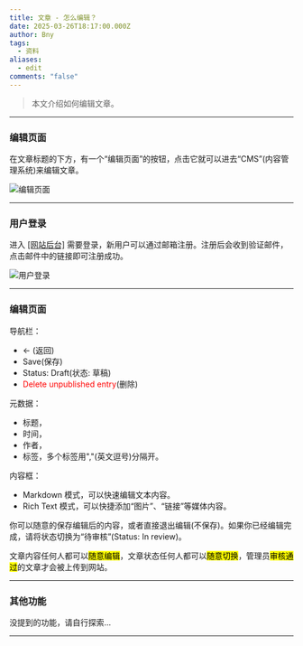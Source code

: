 ```yaml
---
title: 文章 - 怎么编辑？
date: 2025-03-26T18:17:00.000Z
author: Bny
tags:
  - 资料
aliases:
  - edit
comments: "false"
---
```

> 本文介绍如何编辑文章。

- - -

### 编辑页面

在文章标题的下方，有一个“编辑页面”的按钮，点击它就可以进去“CMS”(内容管理系统)来编辑文章。

![编辑页面](/img/screenshot_20250327_041830.png)

- - -

### 用户登录

进入 [[网站后台]](/cms/) 需要登录，新用户可以通过邮箱注册。注册后会收到验证邮件，点击邮件中的链接即可注册成功。

![用户登录](/img/screenshot_20250327_041301.png)

- - -

### 编辑页面

导航栏：
* ← (返回)
* Save(保存)
* Status: Draft(状态: 草稿)
* <span style="color:red;">Delete unpublished entry</span>(删除)

元数据：
- 标题，
- 时间，
- 作者，
- 标签，多个标签用","(英文逗号)分隔开。

内容框：
- Markdown 模式，可以快速编辑文本内容。
- Rich Text 模式，可以快捷添加“图片”、“链接”等媒体内容。

你可以随意的保存编辑后的内容，或者直接退出编辑(不保存)。如果你已经编辑完成，请将状态切换为“待审核”(Status: In review)。

文章内容任何人都可以<mark>随意编辑</mark>，文章状态任何人都可以<mark>随意切换</mark>，管理员<mark>审核通过</mark>的文章才会被上传到网站。



- - -

### 其他功能

没提到的功能，请自行探索...

- - -

